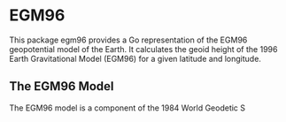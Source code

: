 # EGM96

This package egm96 provides a Go representation of the EGM96 geopotential model of the Earth.
It calculates the geoid height of the 1996 Earth Gravitational Model (EGM96) for a given latitude and longitude.

## The EGM96 Model
The EGM96 model is a component of the 1984 World Geodetic S
